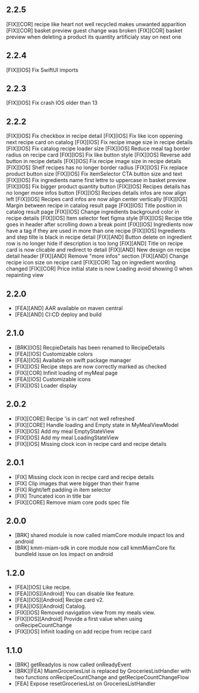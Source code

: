 ## 2.2.5
[FIX][COR] recipe like heart not well recycled makes unwanted apparition
[FIX][COR] basket preview guest change was broken
[FIX][COR] basket preview when deleting a product its quantity artificialy stay on next one

## 2.2.4
[FIX][IOS] Fix SwiftUI imports

## 2.2.3
[FIX][IOS] Fix crash IOS older than 13

## 2.2.2
[FIX][IOS] Fix checkbox in recipe detail
[FIX][IOS] Fix like icon oppening next recipe card on catalog
[FIX][IOS] Fix recipe image size in recipe details
[FIX][IOS] Fix catalog recipe loader size
[FIX][IOS] Reduce meal tag border radius on recipe card
[FIX][IOS] Fix like button style
[FIX][IOS] Reverse add button in recipe details
[FIX][IOS] Fix recipe image size in recipe details
[FIX][IOS] Shelf recipes has no longer border radius
[FIX][IOS] Fix replace product button size
[FIX][IOS] Fix itemSelector CTA button size and text
[FIX][IOS] Fix ingredients name first lettre to uppercase in basket preview
[FIX][IOS] Fix bigger product quantity button
[FIX][IOS] Recipes details has no longer more infos button
[FIX][IOS] Recipes details infos are now align left
[FIX][IOS] Recipes card infos are now align center vertically
[FIX][IOS] Margin between recipe in catalog result page
[FIX][IOS] Title position in catalog result page
[FIX][IOS] Change ingredients background color in recipe details
[FIX][IOS] Item selector feet figma style
[FIX][IOS] Recipe title goes in header after scrolling down a break point
[FIX][IOS] Ingredients now have a tag if they are used in more than one recipe
[FIX][IOS] Ingredients and step tilte is black in recipe detail
[FIX][AND] Button delete on ingredient row is no longer hide if description is too long
[FIX][AND] Title on recipe card is now clicable and redirect to detail
[FIX][AND] New design on recipe detail header
[FIX][AND] Remove "more infos" section
[FIX][AND] Change recipe icon size on recipe card
[FIX][COR] Tag on ingredient wording changed
[FIX][COR] Price initial state is now Loading avoid showing 0 when repainting view

## 2.2.0
- [FEA][AND] AAR available on maven central
- [FEA][AND] CI:CD deploy and build

## 2.1.0
- [BRK][IOS] RecpieDetails has been renamed to RecipeDetails
- [FEA][IOS] Customizable colors
- [FEA][IOS] Available on swift package manager
- [FIX][IOS] Recipe steps are now correctly marked as checked
- [FIX][COR] Infinit loading of myMeal page
- [FEA][IOS] Customizable icons
- [FIX][IOS] Loader display

## 2.0.2
- [FIX][CORE] Recipe 'is in cart' not well refreshed
- [FIX][CORE] Handle loading and Empty state in MyMealViewModel
- [FIX][IOS] Add my meal EmptyStateView
- [FIX][IOS] Add my meal LoadingStateView
- [FIX][IOS] Missing clock icon in recipe card and recipe details

## 2.0.1
- [FIX] Missing clock icon in recipe card and recipe details
- [FIX] Clip images that were bigger than their frame
- [FIX] Right/left padding in item selector
- [FIX] Truncated icon in title bar
- [FIX][CORE] Remove miam core pods spec file

## 2.0.0
- [BRK] shared module is now called miamCore module impact Ios and android
- [BRK] kmm-miam-sdk in core module now call kmmMiamCore fix bundleId issue on Ios impact on android

## 1.2.0
- [FEA][IOS] Like recipe.
- [FEA][IOS][Android] You can disable like feature.
- [FEA][IOS][Android] Recipe card v2.
- [FEA][IOS][Android] Catalog.
- [FIX][IOS] Removed navigation view from my meals view.
- [FIX][IOS][Android] Provide a first value when using onRecipeCountChange
- [FIX][IOS] Infinit loading on add recipe from recipe card

## 1.1.0
- [BRK] getReadyIos is now called onReadyEvent
- [BRK][FEA] MiamGroceriesList is replaced by GroceriesListHandler with two functions onRecipeCountChange and getRecipeCountChangeFlow
- [FEA] Expose resetGroceriesList on GroceriesListHandler
